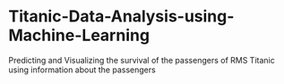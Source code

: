 # Titanic-Data-Analysis-using-Machine-Learning
Predicting and Visualizing the survival of the passengers of RMS Titanic using information about the passengers
